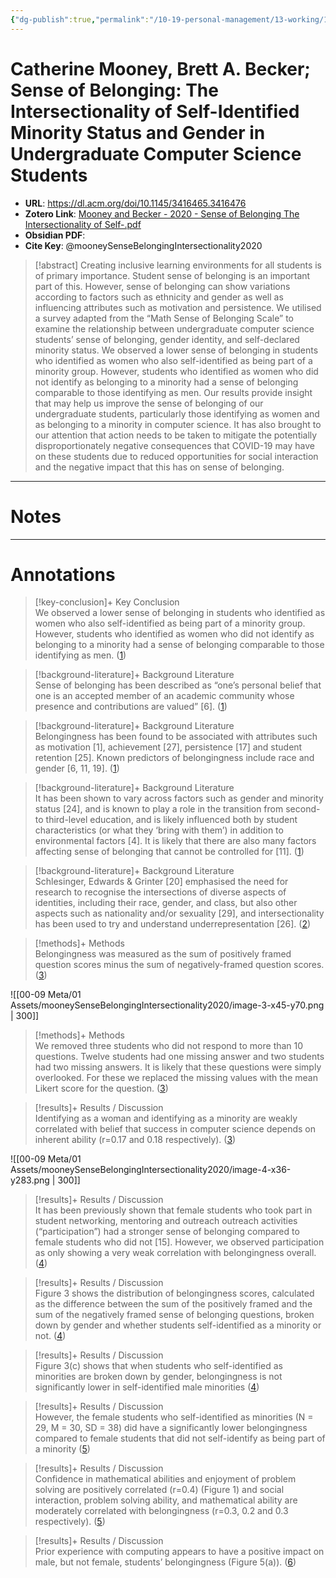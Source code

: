 ```yaml
---
{"dg-publish":true,"permalink":"/10-19-personal-management/13-working/13-05-sigcse-2024/mooney-and-becker-2020-sense-of-belonging-the-intersectionality-of-self-identified-minority-status-and-gender-in-undergraduate-computer-science-students/"}
---
```



# Catherine Mooney, Brett A. Becker; Sense of Belonging: The Intersectionality of Self-Identified Minority Status and Gender in Undergraduate Computer Science Students

- **URL**: https://dl.acm.org/doi/10.1145/3416465.3416476
- **Zotero Link**: [Mooney and Becker - 2020 - Sense of Belonging The Intersectionality of Self-.pdf](zotero://select/library/items/BQT65GQC)
- **Obsidian PDF**:
- **Cite Key**: @mooneySenseBelongingIntersectionality2020

> [!abstract]
> Creating inclusive learning environments for all students is of primary importance. Student sense of belonging is an important part of this. However, sense of belonging can show variations according to factors such as ethnicity and gender as well as influencing attributes such as motivation and persistence. We utilised a survey adapted from the “Math Sense of Belonging Scale” to examine the relationship between undergraduate computer science students’ sense of belonging, gender identity, and self-declared minority status. We observed a lower sense of belonging in students who identified as women who also self-identified as being part of a minority group. However, students who identified as women who did not identify as belonging to a minority had a sense of belonging comparable to those identifying as men. Our results provide insight that may help us improve the sense of belonging of our undergraduate students, particularly those identifying as women and as belonging to a minority in computer science. It has also brought to our attention that action needs to be taken to mitigate the potentially disproportionately negative consequences that COVID-19 may have on these students due to reduced opportunities for social interaction and the negative impact that this has on sense of belonging.

---
# Notes

---
# Annotations

> [!key-conclusion]+ Key Conclusion  
>We observed a lower sense of belonging in students who identified as women who also self-identified as being part of a minority group. However, students who identified as women who did not identify as belonging to a minority had a sense of belonging comparable to those identifying as men. ([1](zotero://open-pdf/library/items/BQT65GQC?page=1&annotation=QK7MFY6U)) 


> [!background-literature]+ Background Literature  
>Sense of belonging has been described as “one’s personal belief that one is an accepted member of an academic community whose presence and contributions are valued” [6]. ([1](zotero://open-pdf/library/items/BQT65GQC?page=1&annotation=6W5W5527)) 


> [!background-literature]+ Background Literature  
>Belongingness has been found to be associated with attributes such as motivation [1], achievement [27], persistence [17] and student retention [25]. Known predictors of belongingness include race and gender [6, 11, 19]. ([1](zotero://open-pdf/library/items/BQT65GQC?page=1&annotation=ZRLM863J)) 


> [!background-literature]+ Background Literature  
>It has been shown to vary across factors such as gender and minority status [24], and is known to play a role in the transition from second- to third-level education, and is likely influenced both by student characteristics (or what they ‘bring with them’) in addition to environmental factors [4]. It is likely that there are also many factors affecting sense of belonging that cannot be controlled for [11]. ([1](zotero://open-pdf/library/items/BQT65GQC?page=1&annotation=5VZGQN7P)) 


> [!background-literature]+ Background Literature  
>Schlesinger, Edwards &amp; Grinter [20] emphasised the need for research to recognise the intersections of diverse aspects of identities, including their race, gender, and class, but also other aspects such as nationality and/or sexuality [29], and intersectionality has been used to try and understand underrepresentation [26]. ([2](zotero://open-pdf/library/items/BQT65GQC?page=2&annotation=Z7GYG77B)) 


> [!methods]+ Methods  
>Belongingness was measured as the sum of positively framed question scores minus the sum of negatively-framed question scores. ([3](zotero://open-pdf/library/items/BQT65GQC?page=3&annotation=6ME5NUJJ)) 


 
 ![[00-09 Meta/01 Assets/mooneySenseBelongingIntersectionality2020/image-3-x45-y70.png \| 300]]

> [!methods]+ Methods  
>We removed three students who did not respond to more than 10 questions. Twelve students had one missing answer and two students had two missing answers. It is likely that these questions were simply overlooked. For these we replaced the missing values with the mean Likert score for the question. ([3](zotero://open-pdf/library/items/BQT65GQC?page=3&annotation=V54HXLPN)) 


> [!results]+ Results / Discussion  
>Identifying as a woman and identifying as a minority are weakly correlated with belief that success in computer science depends on inherent ability (r=0.17 and 0.18 respectively). ([3](zotero://open-pdf/library/items/BQT65GQC?page=3&annotation=SNJHKKK5)) 


 
 ![[00-09 Meta/01 Assets/mooneySenseBelongingIntersectionality2020/image-4-x36-y283.png \| 300]]

> [!results]+ Results / Discussion  
>It has been previously shown that female students who took part in student networking, mentoring and outreach outreach activities (“participation”) had a stronger sense of belonging compared to female students who did not [15]. However, we observed participation as only showing a very weak correlation with belongingness overall. ([4](zotero://open-pdf/library/items/BQT65GQC?page=4&annotation=MM7FYWAT)) 


> [!results]+ Results / Discussion  
>Figure 3 shows the distribution of belongingness scores, calculated as the difference between the sum of the positively framed and the sum of the negatively framed sense of belonging questions, broken down by gender and whether students self-identified as a minority or not. ([4](zotero://open-pdf/library/items/BQT65GQC?page=4&annotation=7XLWIIJJ)) 


> [!results]+ Results / Discussion  
>Figure 3(c) shows that when students who self-identified as minorities are broken down by gender, belongingness is not significantly lower in self-identified male minorities ([4](zotero://open-pdf/library/items/BQT65GQC?page=4&annotation=FD5KLA3N)) 


> [!results]+ Results / Discussion  
>However, the female students who self-identified as minorities (N = 29, M = 30, SD = 38) did have a significantly lower belongingness compared to female students that did not self-identify as being part of a minority ([5](zotero://open-pdf/library/items/BQT65GQC?page=5&annotation=BHXBHWF2)) 


> [!results]+ Results / Discussion  
>Confidence in mathematical abilities and enjoyment of problem solving are positively correlated (r=0.4) (Figure 1) and social interaction, problem solving ability, and mathematical ability are moderately correlated with belongingness (r=0.3, 0.2 and 0.3 respectively). ([5](zotero://open-pdf/library/items/BQT65GQC?page=5&annotation=EXWAC3EU)) 


> [!results]+ Results / Discussion  
>Prior experience with computing appears to have a positive impact on male, but not female, students’ belongingness (Figure 5(a)). ([6](zotero://open-pdf/library/items/BQT65GQC?page=6&annotation=PZ42UE2H)) 





